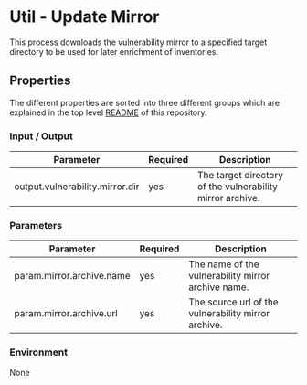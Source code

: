 # Util - Update Mirror

This process downloads the vulnerability mirror to a specified target directory to be used for later enrichment of inventories.

## Properties

The different properties are sorted into three different groups which are explained in the top level [README](../../README.md)
of this repository.

### Input / Output
| Parameter                          | Required | Description                                               |
|------------------------------------|----------|-----------------------------------------------------------|
| output.vulnerability.mirror.dir    | yes      | The target directory of the vulnerability mirror archive. |

### Parameters
| Parameter                  | Required | Description                                               |
|----------------------------|----------|-----------------------------------------------------------|
| param.mirror.archive.name  | yes      | The name of the vulnerability mirror archive name.        |
| param.mirror.archive.url   | yes      | The source url of the vulnerability mirror archive.       |

### Environment
None